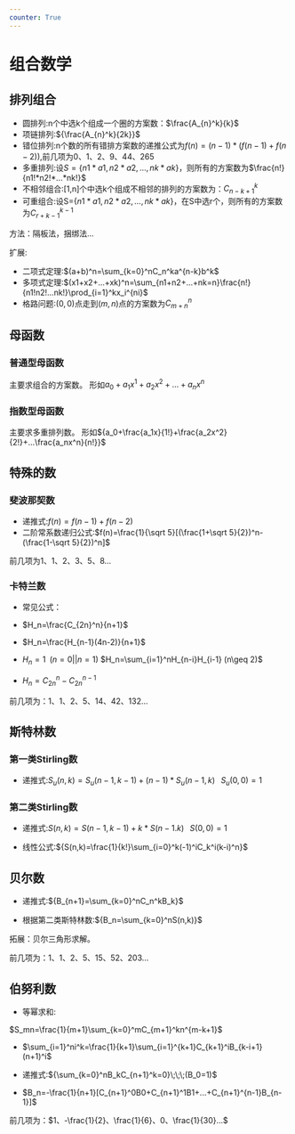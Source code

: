 ```yaml
---
counter: True
---
```


# 组合数学

## 排列组合

- 圆排列:n个中选k个组成一个圈的方案数：$\frac{A_{n}^k}{k}$
- 项链排列:${\frac{A_{n}^k}{2k}}$
- 错位排列:n个数的所有错排方案数的递推公式为${f(n)=(n-1)*(f(n-1)+f(n-2))}$,前几项为$0、1、2、9、44、265$
- 多重排列:设$S=\{n1*a1,n2*a2,...,nk*ak\}$，则所有的方案数为$\frac{n!}{n1!*n2!*...*nk!}$
- 不相邻组合:[1,n]个中选k个组成不相邻的排列的方案数为：$C_{n-k+1}^k$
- 可重组合:设S=$\{n1*a1,n2*a2,...,nk*ak\}$，在S中选r个，则所有的方案数为${C_{r+k-1}^{k-1}}$

方法：隔板法，捆绑法...

扩展:

- 二项式定理:$(a+b)^n=\sum_{k=0}^nC_n^ka^{n-k}b^k$
- 多项式定理:$(x1+x2+...+xk)^n=\sum_{n1+n2+...+nk=n}\frac{n!}{n1!n2!...nk!}\prod_{i=1}^kx_i^{ni}$
- 格路问题:$(0,0)$点走到$(m,n)$点的方案数为$C_{m+n}^n$

## 母函数
### 普通型母函数
主要求组合的方案数。
形如${a_0+a_1x^1+a_2x^2+...+a_nx^n}$

### 指数型母函数
主要求多重排列数。
形如${a_0+\frac{a_1x}{1!}+\frac{a_2x^2}{2!}+...\frac{a_nx^n}{n!}}$


## 特殊的数
### 斐波那契数
- 递推式:$f(n)=f(n-1)+f(n-2)$
- 二阶常系数递归公式:$f(n)=\frac{1}{\sqrt 5}[(\frac{1+\sqrt 5}{2})^n-(\frac{1-\sqrt 5}{2})^n]$

前几项为1、1、2、3、5、8...

### 卡特兰数
- 常见公式：

 - $H_n=\frac{C_{2n}^n}{n+1}$
 - $H_n=\frac{H_{n-1}(4n-2)}{n+1}$
 - $H_n=1 \;\;(n=0||n=1)$
    $H_n=\sum_{i=1}^nH_{n-i}H_{i-1} (n\geq 2)$
 - $H_n=C_{2n}^n-C_{2n}^{n-1}$

前几项为：1、1、2、5、14、42、132...

## 斯特林数
### 第一类Stirling数

- 递推式:${S_u(n,k)=S_u(n-1,k-1)+(n-1)*S_u(n-1,k)}\;\;\;S_u(0,0)=1$

### 第二类Stirling数
- 递推式:${S(n,k)=S(n-1,k-1)+k*S(n-1.k)}\;\;\;S(0,0)=1$

- 线性公式:${S(n,k)=\frac{1}{k!}\sum_{i=0}^k(-1)^iC_k^i(k-i)^n}$

## 贝尔数
- 递推式:${B_{n+1}=\sum_{k=0}^nC_n^kB_k}$

- 根据第二类斯特林数:${B_n=\sum_{k=0}^nS(n,k)}$

拓展：贝尔三角形求解。

前几项为：1、1、2、5、15、52、203...

## 伯努利数

- 等幂求和:

$S_mn=\frac{1}{m+1}\sum_{k=0}^mC_{m+1}^kn^{m-k+1}$

- $\sum_{i=1}^ni^k=\frac{1}{k+1}\sum_{i=1}^{k+1}C_{k+1}^iB_{k-i+1}(n+1)^i$

- 递推式:${\sum_{k=0}^nB_kC_{n+1}^k=0}\;\;\;(B_0=1)$

- $B_n=-\frac{1}{n+1}[C_{n+1}^0B0+C_{n+1}^1B1+...+C_{n+1}^{n-1}B_{n-1}]$

前几项为：$1、-\frac{1}{2}、\frac{1}{6}、0、\frac{1}{30}...$